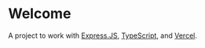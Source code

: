 # Welcome

A project to work with [Express.JS](https://expressjs.com), [TypeScript](https://www.typescriptlang.org), and [Vercel](https://vercel.com/).
